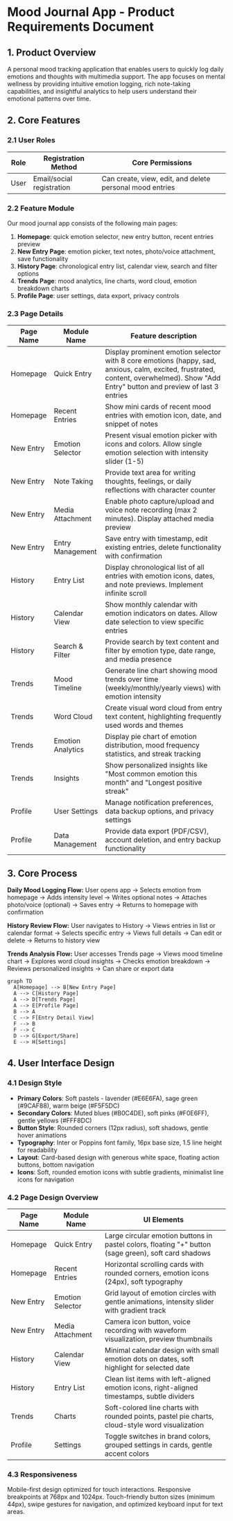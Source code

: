 # Mood Journal App - Product Requirements Document

## 1. Product Overview
A personal mood tracking application that enables users to quickly log daily emotions and thoughts with multimedia support. The app focuses on mental wellness by providing intuitive emotion logging, rich note-taking capabilities, and insightful analytics to help users understand their emotional patterns over time.

## 2. Core Features

### 2.1 User Roles
| Role | Registration Method | Core Permissions |
|------|---------------------|------------------|
| User | Email/social registration | Can create, view, edit, and delete personal mood entries |

### 2.2 Feature Module
Our mood journal app consists of the following main pages:
1. **Homepage**: quick emotion selector, new entry button, recent entries preview
2. **New Entry Page**: emotion picker, text notes, photo/voice attachment, save functionality
3. **History Page**: chronological entry list, calendar view, search and filter options
4. **Trends Page**: mood analytics, line charts, word cloud, emotion breakdown charts
5. **Profile Page**: user settings, data export, privacy controls

### 2.3 Page Details
| Page Name | Module Name | Feature description |
|-----------|-------------|---------------------|
| Homepage | Quick Entry | Display prominent emotion selector with 8 core emotions (happy, sad, anxious, calm, excited, frustrated, content, overwhelmed). Show "Add Entry" button and preview of last 3 entries |
| Homepage | Recent Entries | Show mini cards of recent mood entries with emotion icon, date, and snippet of notes |
| New Entry | Emotion Selector | Present visual emotion picker with icons and colors. Allow single emotion selection with intensity slider (1-5) |
| New Entry | Note Taking | Provide text area for writing thoughts, feelings, or daily reflections with character counter |
| New Entry | Media Attachment | Enable photo capture/upload and voice note recording (max 2 minutes). Display attached media preview |
| New Entry | Entry Management | Save entry with timestamp, edit existing entries, delete functionality with confirmation |
| History | Entry List | Display chronological list of all entries with emotion icons, dates, and note previews. Implement infinite scroll |
| History | Calendar View | Show monthly calendar with emotion indicators on dates. Allow date selection to view specific entries |
| History | Search & Filter | Provide search by text content and filter by emotion type, date range, and media presence |
| Trends | Mood Timeline | Generate line chart showing mood trends over time (weekly/monthly/yearly views) with emotion intensity |
| Trends | Word Cloud | Create visual word cloud from entry text content, highlighting frequently used words and themes |
| Trends | Emotion Analytics | Display pie chart of emotion distribution, mood frequency statistics, and streak tracking |
| Trends | Insights | Show personalized insights like "Most common emotion this month" and "Longest positive streak" |
| Profile | User Settings | Manage notification preferences, data backup options, and privacy settings |
| Profile | Data Management | Provide data export (PDF/CSV), account deletion, and entry backup functionality |

## 3. Core Process

**Daily Mood Logging Flow:**
User opens app → Selects emotion from homepage → Adds intensity level → Writes optional notes → Attaches photo/voice (optional) → Saves entry → Returns to homepage with confirmation

**History Review Flow:**
User navigates to History → Views entries in list or calendar format → Selects specific entry → Views full details → Can edit or delete → Returns to history view

**Trends Analysis Flow:**
User accesses Trends page → Views mood timeline chart → Explores word cloud insights → Checks emotion breakdown → Reviews personalized insights → Can share or export data

```mermaid
graph TD
  A[Homepage] --> B[New Entry Page]
  A --> C[History Page]
  A --> D[Trends Page]
  A --> E[Profile Page]
  B --> A
  C --> F[Entry Detail View]
  F --> B
  F --> C
  D --> G[Export/Share]
  E --> H[Settings]
```

## 4. User Interface Design

### 4.1 Design Style
- **Primary Colors**: Soft pastels - lavender (#E6E6FA), sage green (#9CAF88), warm beige (#F5F5DC)
- **Secondary Colors**: Muted blues (#B0C4DE), soft pinks (#F0E6FF), gentle yellows (#FFF8DC)
- **Button Style**: Rounded corners (12px radius), soft shadows, gentle hover animations
- **Typography**: Inter or Poppins font family, 16px base size, 1.5 line height for readability
- **Layout**: Card-based design with generous white space, floating action buttons, bottom navigation
- **Icons**: Soft, rounded emotion icons with subtle gradients, minimalist line icons for navigation

### 4.2 Page Design Overview
| Page Name | Module Name | UI Elements |
|-----------|-------------|-------------|
| Homepage | Quick Entry | Large circular emotion buttons in pastel colors, floating "+" button (sage green), soft card shadows |
| Homepage | Recent Entries | Horizontal scrolling cards with rounded corners, emotion icons (24px), soft typography |
| New Entry | Emotion Selector | Grid layout of emotion circles with gentle animations, intensity slider with gradient track |
| New Entry | Media Attachment | Camera icon button, voice recording with waveform visualization, preview thumbnails |
| History | Calendar View | Minimal calendar design with small emotion dots on dates, soft highlight for selected date |
| History | Entry List | Clean list items with left-aligned emotion icons, right-aligned timestamps, subtle dividers |
| Trends | Charts | Soft-colored line charts with rounded points, pastel pie charts, cloud-style word visualization |
| Profile | Settings | Toggle switches in brand colors, grouped settings in cards, gentle accent colors |

### 4.3 Responsiveness
Mobile-first design optimized for touch interactions. Responsive breakpoints at 768px and 1024px. Touch-friendly button sizes (minimum 44px), swipe gestures for navigation, and optimized keyboard input for text areas.